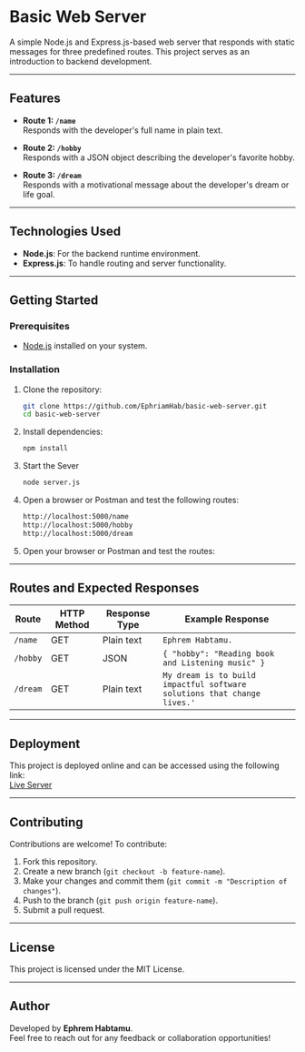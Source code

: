 # Basic Web Server

A simple Node.js and Express.js-based web server that responds with static messages for three predefined routes. This project serves as an introduction to backend development.

---
## Features

- **Route 1: `/name`**  
  Responds with the developer's full name in plain text.

- **Route 2: `/hobby`**  
  Responds with a JSON object describing the developer's favorite hobby.

- **Route 3: `/dream`**  
  Responds with a motivational message about the developer's dream or life goal.

---

## Technologies Used

- **Node.js**: For the backend runtime environment.  
- **Express.js**: To handle routing and server functionality.

---
## Getting Started

### Prerequisites

- [Node.js](https://nodejs.org/) installed on your system.

### Installation

1. Clone the repository:
   ```bash
   git clone https://github.com/EphriamHab/basic-web-server.git
   cd basic-web-server

2. Install dependencies:
   ```bash
   npm install

3. Start the Sever
   ```bash
   node server.js

4. Open a browser or Postman and test the following routes:
   ```bash
   http://localhost:5000/name
   http://localhost:5000/hobby
   http://localhost:5000/dream

5. Open your browser or Postman and test the routes:


---

## Routes and Expected Responses

| Route     | HTTP Method | Response Type | Example Response                                           |
|-----------|-------------|---------------|-----------------------------------------------------------|
| `/name`   | GET         | Plain text  | `Ephrem Habtamu.`                                             |
| `/hobby`  | GET         | JSON        | `{ "hobby": "Reading book and Listening music" }`                            |
| `/dream`  | GET         | Plain text  | `My dream is to build impactful software solutions that change lives.'`  |

---

## Deployment

This project is deployed online and can be accessed using the following link:  
[Live Server](https://your-live-server-link)

---

## Contributing

Contributions are welcome! To contribute:
1. Fork this repository.
2. Create a new branch (`git checkout -b feature-name`).
3. Make your changes and commit them (`git commit -m "Description of changes"`).
4. Push to the branch (`git push origin feature-name`).
5. Submit a pull request.

---

## License

This project is licensed under the MIT License. 

---

## Author

Developed by **Ephrem Habtamu**.  
Feel free to reach out for any feedback or collaboration opportunities!

